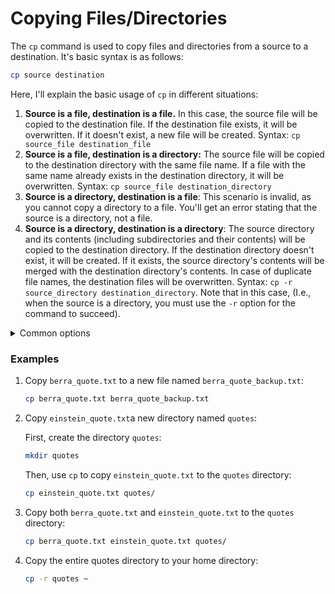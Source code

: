 # Copying Files/Directories

The `cp` command is used to copy files and directories from a source to a destination. It's basic syntax is as follows:

```bash
cp source destination
```

Here, I'll explain the basic usage of `cp` in different situations:

1. **Source is a file, destination is a file.** In this case, the source file will be copied to the destination file. If the destination file exists, it will be overwritten. If it doesn't exist, a new file will be created. Syntax: `cp source_file destination_file`
2. **Source is a file, destination is a directory:** The source file will be copied to the destination directory with the same file name. If a file with the same name already exists in the destination directory, it will be overwritten. Syntax: `cp source_file destination_directory`
3. **Source is a directory, destination is a file**: This scenario is invalid, as you cannot copy a directory to a file. You'll get an error stating that the source is a directory, not a file.
4. **Source is a directory, destination is a directory**: The source directory and its contents (including subdirectories and their contents) will be copied to the destination directory. If the destination directory doesn't exist, it will be created. If it exists, the source directory's contents will be merged with the destination directory's contents. In case of duplicate file names, the destination files will be overwritten. Syntax: `cp -r source_directory destination_directory`. Note that in this case, (I.e., when the source is a directory, you must use the `-r` option for the command to succeed). &#x20;

<details>

<summary>Common options</summary>

* **`-i`**: Prompts the user for confirmation before overwriting.&#x20;

<!---->

* **`-f`**: Overrides `-i` option (i.e., removes confirmation prompt).&#x20;

<!---->

* **`-r`**: Copies directory recursively.

</details>

### Examples

1.  Copy `berra_quote.txt` to a new file named `berra_quote_backup.txt`:

    ```bash
    cp berra_quote.txt berra_quote_backup.txt
    ```
2.  Copy `einstein_quote.txt`a new directory named `quotes`:

    First, create the directory `quotes`:

    ```bash
    mkdir quotes
    ```

    Then, use `cp` to copy `einstein_quote.txt` to the `quotes` directory:

    ```bash
    cp einstein_quote.txt quotes/
    ```
3.  Copy both `berra_quote.txt` and `einstein_quote.txt` to the `quotes` directory:

    ```bash
    cp berra_quote.txt einstein_quote.txt quotes/
    ```
4.  Copy the entire quotes directory to your home directory:&#x20;

    ```bash
    cp -r quotes ~
    ```
